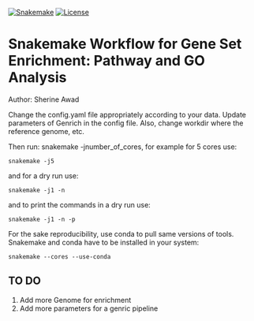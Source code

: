 [![Snakemake](https://img.shields.io/badge/snakemake-≥6.0.2-brightgreen.svg)](https://snakemake.github.io)
[![License](https://img.shields.io/badge/License-BSD_3--Clause-blue.svg)](https://opensource.org/licenses/BSD-3-Clause)


Snakemake Workflow for Gene Set Enrichment: Pathway and GO Analysis   
=================================================================================

Author: Sherine Awad 

Change the config.yaml file appropriately according to your data. 
Update parameters of Genrich in the config file. Also, change workdir where the reference genome,  etc.



Then run: snakemake -jnumber_of_cores, for example for 5 cores use:

    snakemake -j5 

and for a dry run use: 

    snakemake -j1 -n 


and to print the commands in a dry run use:

    snakemake -j1 -n -p 

For the sake reproducibility, use conda to pull same versions of tools. Snakemake and conda have to be installed in your system:

    snakemake --cores --use-conda


## TO DO 

1. Add more Genome for enrichment 
2. Add more parameters for a genric pipeline 



